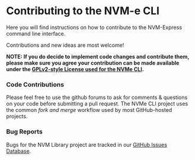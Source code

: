# Contributing to the NVM-e CLI

Here you will find instructions on how to contribute to the NVM-Express command
line interface.

Contributions and new ideas are most welcome!

**NOTE: If you do decide to implement code changes and contribute them,
please make sure you agree your contribution can be made available
under the [GPLv2-style License used for the NVMe CLI](https://github.com/linux-nvme/nvme-cli/blob/master/LICENSE).**

### Code Contributions

Please feel free to use the github forums to ask for comments & questions on
your code before submitting a pull request.  The NVMe CLI project uses the
common *fork and merge* workflow used by most GitHub-hosted projects.

### Bug Reports

Bugs for the NVM Library project are tracked in our [GitHub Issues Database](https://github.com/linux-nvme/nvme-cli/issues).
